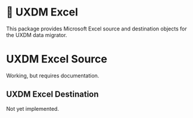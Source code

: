 # :twisted_rightwards_arrows: UXDM Excel

This package provides Microsoft Excel source and destination objects for the UXDM data migrator.

# UXDM Excel Source

Working, but requires documentation.

## UXDM Excel Destination

Not yet implemented.